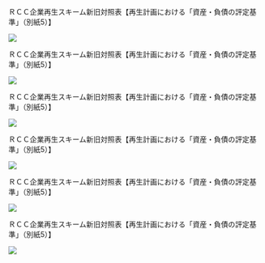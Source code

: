 ＲＣＣ企業再生スキーム新旧対照表【再生計画における「資産・負債の評定基準」（別紙5）】

![](https://www.nta.go.jp/tmp/0e0ce968-8536-47a7-b139-c510b38197cf/images/19888a6fdf34ae44032d9082ec6b72e9647827fda76c1eea61e3d3dbb76bd180.jpg)

ＲＣＣ企業再生スキーム新旧対照表【再生計画における「資産・負債の評定基準」（別紙5）】

![](https://www.nta.go.jp/tmp/0e0ce968-8536-47a7-b139-c510b38197cf/images/73371ee82909b6f33acc0408100a9d90007cd9a1dcc12e6fbf4267a32fa637bd.jpg)

ＲＣＣ企業再生スキーム新旧対照表【再生計画における「資産・負債の評定基準」（別紙5）】

![](https://www.nta.go.jp/tmp/0e0ce968-8536-47a7-b139-c510b38197cf/images/415bb5c981af7697a1d865b459efd65d1cf4b91999ed55f544fb31304e7849b4.jpg)

ＲＣＣ企業再生スキーム新旧対照表【再生計画における「資産・負債の評定基準」（別紙5）】

![](https://www.nta.go.jp/tmp/0e0ce968-8536-47a7-b139-c510b38197cf/images/1313f05a191424e968071dda4c52223af223749d9dae11aff9de72e26247ee3f.jpg)

ＲＣＣ企業再生スキーム新旧対照表【再生計画における「資産・負債の評定基準」（別紙5）】

![](https://www.nta.go.jp/tmp/0e0ce968-8536-47a7-b139-c510b38197cf/images/d646a2ba10b0e0c4ecc845e6b011feefd23491751fe966e6719c7fd6c8a4215f.jpg)

ＲＣＣ企業再生スキーム新旧対照表【再生計画における「資産・負債の評定基準」（別紙5）】

![](https://www.nta.go.jp/tmp/0e0ce968-8536-47a7-b139-c510b38197cf/images/d0e707bb219c9ce4c81955202f24dca506d12fa828e8a8104e0c89086561177c.jpg)